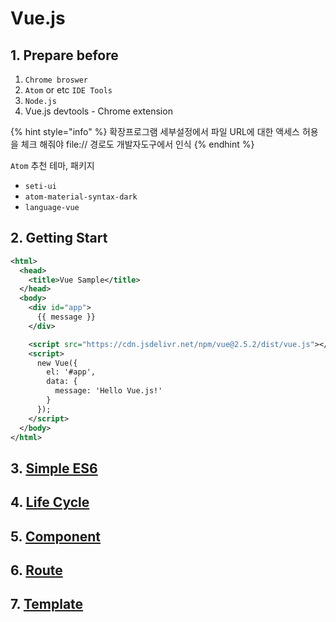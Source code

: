 # Vue.js


## 1. Prepare before

1. `Chrome broswer`
2. `Atom` or etc `IDE Tools`
3. `Node.js`
4. Vue.js devtools - Chrome extension

{% hint style="info" %}
확장프로그램 세부설정에서 파일 URL에 대한 액세스 허용을 체크 해줘야 file:// 경로도 개발자도구에서 인식
{% endhint %}

`Atom` 추천 테마, 패키지
- `seti-ui`
- `atom-material-syntax-dark`
- `language-vue`

## 2. Getting Start

```xml
<html>
  <head>
    <title>Vue Sample</title>
  </head>
  <body>
    <div id="app">
      {{ message }}
    </div>

    <script src="https://cdn.jsdelivr.net/npm/vue@2.5.2/dist/vue.js"></script>
    <script>
      new Vue({
        el: '#app',
        data: {
          message: 'Hello Vue.js!'
        }
      });
    </script>
  </body>
</html>
```
## 3. [Simple ES6](https://github.com/smc0210/toyVuejs/tree/master/ES6)

## 4. [Life Cycle](https://github.com/smc0210/toyVuejs/tree/master/Lifecycle)

## 5. [Component](https://github.com/smc0210/toyVuejs/tree/master/Component)

## 6. [Route](https://github.com/smc0210/toyVuejs/tree/master/Route)

## 7. [Template](https://github.com/smc0210/toyVuejs/tree/master/Template)



